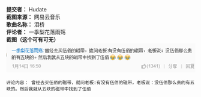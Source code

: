 **提交者：** Hudate \
**截图来源：** 网易云音乐 \
**歌曲名称：** 泪桥 \
**评论者：**  一季梨花落雨殇 \
**截图（这个可有可无）** ![avatar](https://www.github.com/hudate/MusicDiscuss/blob/master/%E6%95%85%E4%BA%8B%E7%B1%BB%E8%AF%84%E8%AE%BA/%E6%88%AA%E5%9B%BE/%E4%BE%8B%E5%9B%BE.png?raw=true)    

    评论内容： 曾经去买伍佰的磁带，就问老板:有没有伍佰的磁带，老板说：没伍佰那么贵的有五块的。然后我就从五块的磁带中找到了伍佰
